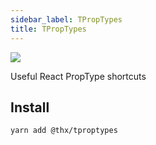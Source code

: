 ```yaml
---
sidebar_label: TPropTypes
title: TPropTypes
---
```


![](/coverage/tproptypes.svg)

Useful React PropType shortcuts

## Install
```
yarn add @thx/tproptypes
```
